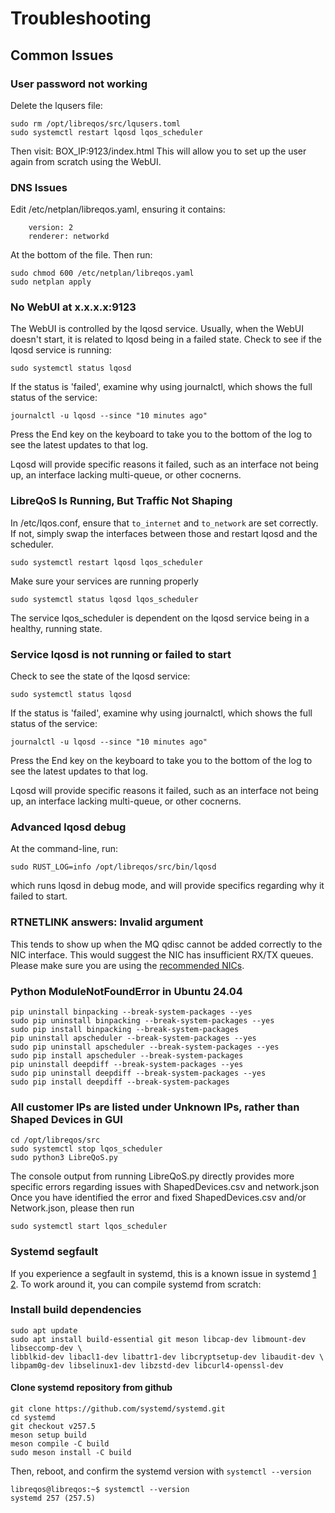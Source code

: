 # Troubleshooting

## Common Issues

### User password not working

Delete the lqusers file:
```
sudo rm /opt/libreqos/src/lqusers.toml
sudo systemctl restart lqosd lqos_scheduler
```
Then visit: BOX_IP:9123/index.html
This will allow you to set up the user again from scratch using the WebUI.

### DNS Issues

Edit /etc/netplan/libreqos.yaml, ensuring it contains:
```
    version: 2
    renderer: networkd
```
At the bottom of the file.
Then run:
```
sudo chmod 600 /etc/netplan/libreqos.yaml
sudo netplan apply
```

### No WebUI at x.x.x.x:9123

The WebUI is controlled by the lqosd service. Usually, when the WebUI doesn't start, it is related to lqosd being in a failed state.
Check to see if the lqosd service is running:
```
sudo systemctl status lqosd
```

If the status is 'failed', examine why using journalctl, which shows the full status of the service:
```
journalctl -u lqosd --since "10 minutes ago"
```
Press the End key on the keyboard to take you to the bottom of the log to see the latest updates to that log.

Lqosd will provide specific reasons it failed, such as an interface not being up, an interface lacking multi-queue, or other cocnerns.

### LibreQoS Is Running, But Traffic Not Shaping

In /etc/lqos.conf, ensure that `to_internet` and `to_network` are set correctly. If not, simply swap the interfaces between those and restart lqosd and the scheduler.

```
sudo systemctl restart lqosd lqos_scheduler
```

Make sure your services are running properly

```
sudo systemctl status lqosd lqos_scheduler
```

The service lqos_scheduler is dependent on the lqosd service being in a healthy, running state.

### Service lqosd is not running or failed to start

Check to see the state of the lqosd service:
```
sudo systemctl status lqosd
```

If the status is 'failed', examine why using journalctl, which shows the full status of the service:
```
journalctl -u lqosd --since "10 minutes ago"
```
Press the End key on the keyboard to take you to the bottom of the log to see the latest updates to that log.

Lqosd will provide specific reasons it failed, such as an interface not being up, an interface lacking multi-queue, or other cocnerns.

### Advanced lqosd debug

At the command-line, run:
```
sudo RUST_LOG=info /opt/libreqos/src/bin/lqosd
```
which runs lqosd in debug mode, and will provide specifics regarding why it failed to start.

### RTNETLINK answers: Invalid argument

This tends to show up when the MQ qdisc cannot be added correctly to the NIC interface. This would suggest the NIC has insufficient RX/TX queues. Please make sure you are using the [recommended NICs](requirements.md).

### Python ModuleNotFoundError in Ubuntu 24.04
```
pip uninstall binpacking --break-system-packages --yes
sudo pip uninstall binpacking --break-system-packages --yes
sudo pip install binpacking --break-system-packages
pip uninstall apscheduler --break-system-packages --yes
sudo pip uninstall apscheduler --break-system-packages --yes
sudo pip install apscheduler --break-system-packages
pip uninstall deepdiff --break-system-packages --yes
sudo pip uninstall deepdiff --break-system-packages --yes
sudo pip install deepdiff --break-system-packages
```
### All customer IPs are listed under Unknown IPs, rather than Shaped Devices in GUI
```
cd /opt/libreqos/src
sudo systemctl stop lqos_scheduler
sudo python3 LibreQoS.py
```

The console output from running LibreQoS.py directly provides more specific errors regarding issues with ShapedDevices.csv and network.json
Once you have identified the error and fixed ShapedDevices.csv and/or Network.json, please then run

```sudo systemctl start lqos_scheduler```

### Systemd segfault

If you experience a segfault in systemd, this is a known issue in systemd [1](https://github.com/systemd/systemd/issues/36031) [2](https://github.com/systemd/systemd/issues/33643).
To work around it, you can compile systemd from scratch:

### Install build dependencies

```
sudo apt update
sudo apt install build-essential git meson libcap-dev libmount-dev libseccomp-dev \
libblkid-dev libacl1-dev libattr1-dev libcryptsetup-dev libaudit-dev \
libpam0g-dev libselinux1-dev libzstd-dev libcurl4-openssl-dev
```

#### Clone systemd repository from github

```
git clone https://github.com/systemd/systemd.git
cd systemd
git checkout v257.5
meson setup build
meson compile -C build
sudo meson install -C build
```

Then, reboot, and confirm the systemd version with `systemctl --version`

```
libreqos@libreqos:~$ systemctl --version
systemd 257 (257.5)
```
